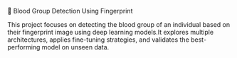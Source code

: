 🧬 Blood Group Detection Using Fingerprint

This project focuses on detecting the blood group of an individual based on their fingerprint image using deep learning models.It explores multiple architectures, applies fine-tuning strategies, and validates the best-performing model on unseen data.

